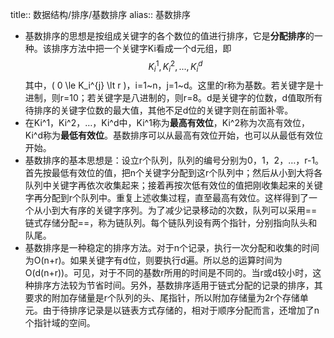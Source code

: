 title:: 数据结构/排序/基数排序
alias:: 基数排序

- 基数排序的思想是按组成关键字的各个数位的值进行排序，它是**分配排序**的一种。该排序方法中把一个关键字Ki看成一个d元组，即
  $$
  K_{i}^{1}, K_{i}^{2}, ..., K_{i}^{d}
  $$
  其中，\( 0 \le K_i^{j} \lt r \)，i=1\~n，j=1\~d。这里的r称为基数。若关键字是十进制，则r=10；若关键字是八进制的，则r=8。d是关键字的位数，d值取所有待排序的关键字位数的最大值，其他不足d位的关键字则在前面补零。
- 在Ki\^1，Ki\^2，…，Ki\^d中，Ki\^1称为**最高有效位**，Ki\^2称为次高有效位，Ki\^d称为**最低有效位**。基数排序可以从最高有效位开始，也可以从最低有效位开始。
- 基数排序的基本思想是：设立r个队列，队列的编号分别为0，1，2，…，r-1。首先按最低有效位的值，把n个关键字分配到这r个队列中；然后从小到大将各队列中关键字再依次收集起来；接着再按次低有效位的值把刚收集起来的关键字再分配到r个队列中。重复上述收集过程，直至最高有效位。这样得到了一个从小到大有序的关键字序列。为了减少记录移动的次数，队列可以采用==链式存储分配==，称为链队列。每个链队列设有两个指针，分别指向队头和队尾。
- 基数排序是一种稳定的排序方法。对于n个记录，执行一次分配和收集的时间为O(n+r)。如果关键字有d位，则要执行d遍。所以总的运算时间为O(d(n+r))。可见，对于不同的基数r所用的时间是不同的。当r或d较小时，这种排序方法较为节省时间。另外，基数排序适用于链式分配的记录的排序，其要求的附加存储量是r个队列的头、尾指针，所以附加存储量为2r个存储单元。由于待排序记录是以链表方式存储的，相对于顺序分配而言，还增加了n个指针域的空间。